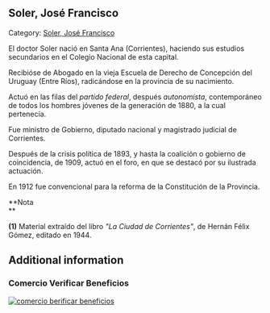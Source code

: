## Soler, José Francisco

Category: [Soler, José Francisco](http://descubrircorrientes.com.ar/2012/index.php/2198-biografias/r-s-t-u-v-x-y-z/soler-jose-francisco)

El doctor Soler nació en Santa Ana (Corrientes), haciendo sus estudios secundarios en el Colegio Nacional de esta capital.

Recibióse de Abogado en la vieja Escuela de Derecho de Concepción del Uruguay (Entre Ríos), radicándose en la provincia de su nacimiento.

Actuó en las filas del _partido federal_, después _autonomista_, contemporáneo de todos los hombres jóvenes de la generación de 1880, a la cual pertenecía.

Fue ministro de Gobierno, diputado nacional y magistrado judicial de Corrientes.

Después de la crisis política de 1893, y hasta la coalición o gobierno de coincidencia, de 1909, actuó en el foro, en que se destacó por su ilustrada actuación.

En 1912 fue convencional para la reforma de la Constitución de la Provincia.

**Nota  
**

**(1)** Material extraído del libro _"La Ciudad de Corrientes"_, de Hernán Félix Gómez, editado en 1944.

## Additional information

### Comercio Verificar Beneficios

[![comercio berificar beneficios](http://descubrircorrientes.com.ar/2012/index.php/2198-biografias/r-s-t-u-v-x-y-z/images/botones_beneficios/comercio_berificar_beneficios.png)](http://descubrircomercio.zapto.org/)
